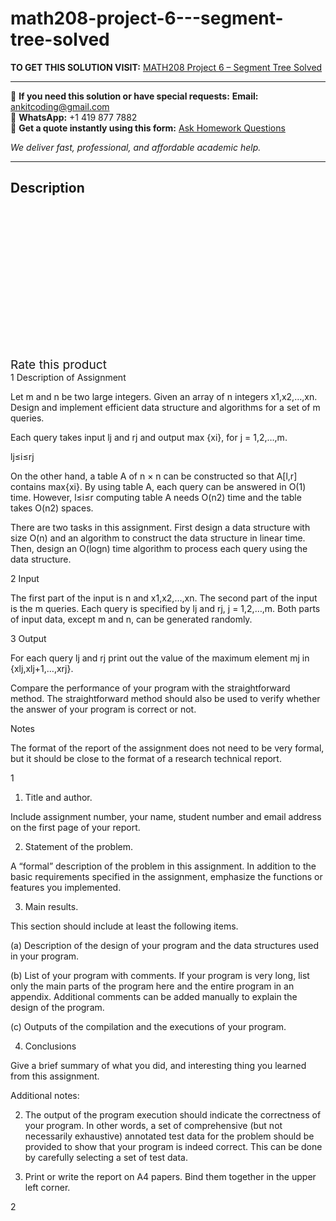 # math208-project-6---segment-tree-solved
**TO GET THIS SOLUTION VISIT:** [MATH208 Project 6 – Segment Tree Solved](https://www.ankitcodinghub.com/product/math208-programming-assignment-vi-segment-tree-solved/)


---

📩 **If you need this solution or have special requests:** **Email:** ankitcoding@gmail.com  
📱 **WhatsApp:** +1 419 877 7882  
📄 **Get a quote instantly using this form:** [Ask Homework Questions](https://www.ankitcodinghub.com/services/ask-homework-questions/)

*We deliver fast, professional, and affordable academic help.*

---

<h2>Description</h2>



<div class="kk-star-ratings kksr-auto kksr-align-center kksr-valign-top" data-payload="{&quot;align&quot;:&quot;center&quot;,&quot;id&quot;:&quot;133219&quot;,&quot;slug&quot;:&quot;default&quot;,&quot;valign&quot;:&quot;top&quot;,&quot;ignore&quot;:&quot;&quot;,&quot;reference&quot;:&quot;auto&quot;,&quot;class&quot;:&quot;&quot;,&quot;count&quot;:&quot;0&quot;,&quot;legendonly&quot;:&quot;&quot;,&quot;readonly&quot;:&quot;&quot;,&quot;score&quot;:&quot;0&quot;,&quot;starsonly&quot;:&quot;&quot;,&quot;best&quot;:&quot;5&quot;,&quot;gap&quot;:&quot;4&quot;,&quot;greet&quot;:&quot;Rate this product&quot;,&quot;legend&quot;:&quot;0\/5 - (0 votes)&quot;,&quot;size&quot;:&quot;24&quot;,&quot;title&quot;:&quot;MATH208 Project 6 - Segment Tree Solved&quot;,&quot;width&quot;:&quot;0&quot;,&quot;_legend&quot;:&quot;{score}\/{best} - ({count} {votes})&quot;,&quot;font_factor&quot;:&quot;1.25&quot;}">

<div class="kksr-stars">

<div class="kksr-stars-inactive">
            <div class="kksr-star" data-star="1" style="padding-right: 4px">


<div class="kksr-icon" style="width: 24px; height: 24px;"></div>
        </div>
            <div class="kksr-star" data-star="2" style="padding-right: 4px">


<div class="kksr-icon" style="width: 24px; height: 24px;"></div>
        </div>
            <div class="kksr-star" data-star="3" style="padding-right: 4px">


<div class="kksr-icon" style="width: 24px; height: 24px;"></div>
        </div>
            <div class="kksr-star" data-star="4" style="padding-right: 4px">


<div class="kksr-icon" style="width: 24px; height: 24px;"></div>
        </div>
            <div class="kksr-star" data-star="5" style="padding-right: 4px">


<div class="kksr-icon" style="width: 24px; height: 24px;"></div>
        </div>
    </div>

<div class="kksr-stars-active" style="width: 0px;">
            <div class="kksr-star" style="padding-right: 4px">


<div class="kksr-icon" style="width: 24px; height: 24px;"></div>
        </div>
            <div class="kksr-star" style="padding-right: 4px">


<div class="kksr-icon" style="width: 24px; height: 24px;"></div>
        </div>
            <div class="kksr-star" style="padding-right: 4px">


<div class="kksr-icon" style="width: 24px; height: 24px;"></div>
        </div>
            <div class="kksr-star" style="padding-right: 4px">


<div class="kksr-icon" style="width: 24px; height: 24px;"></div>
        </div>
            <div class="kksr-star" style="padding-right: 4px">


<div class="kksr-icon" style="width: 24px; height: 24px;"></div>
        </div>
    </div>
</div>


<div class="kksr-legend" style="font-size: 19.2px;">
            <span class="kksr-muted">Rate this product</span>
    </div>
    </div>
1 Description of Assignment

Let m and n be two large integers. Given an array of n integers x1,x2,…,xn. Design and implement efficient data structure and algorithms for a set of m queries.

Each query takes input lj and rj and output max {xi}, for j = 1,2,…,m.

lj≤i≤rj

On the other hand, a table A of n × n can be constructed so that A[l,r] contains max{xi}. By using table A, each query can be answered in O(1) time. However, l≤i≤r computing table A needs O(n2) time and the table takes O(n2) spaces.

There are two tasks in this assignment. First design a data structure with size O(n) and an algorithm to construct the data structure in linear time. Then, design an O(logn) time algorithm to process each query using the data structure.

2 Input

The first part of the input is n and x1,x2,…,xn. The second part of the input is the m queries. Each query is specified by lj and rj, j = 1,2,…,m. Both parts of input data, except m and n, can be generated randomly.

3 Output

For each query lj and rj print out the value of the maximum element mj in {xlj,xlj+1,…,xrj}.

Compare the performance of your program with the straightforward method. The straightforward method should also be used to verify whether the answer of your program is correct or not.

Notes

The format of the report of the assignment does not need to be very formal, but it should be close to the format of a research technical report.

1

1. Title and author.

Include assignment number, your name, student number and email address on the first page of your report.

2. Statement of the problem.

A “formal” description of the problem in this assignment. In addition to the basic requirements specified in the assignment, emphasize the functions or features you implemented.

3. Main results.

This section should include at least the following items.

(a) Description of the design of your program and the data structures used in your program.

(b) List of your program with comments. If your program is very long, list only the main parts of the program here and the entire program in an appendix. Additional comments can be added manually to explain the design of the program.

(c) Outputs of the compilation and the executions of your program.

4. Conclusions

Give a brief summary of what you did, and interesting thing you learned from this assignment.

Additional notes:

2. The output of the program execution should indicate the correctness of your program. In other words, a set of comprehensive (but not necessarily exhaustive) annotated test data for the problem should be provided to show that your program is indeed correct. This can be done by carefully selecting a set of test data.

3. Print or write the report on A4 papers. Bind them together in the upper left corner.

2
